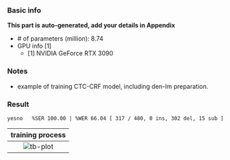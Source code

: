 ### Basic info

**This part is auto-generated, add your details in Appendix**

* \# of parameters (million): 8.74
* GPU info \[1\]
  * \[1\] NVIDIA GeForce RTX 3090

### Notes

* example of training CTC-CRF model, including den-lm preparation.

### Result
```
yesno   %SER 100.00 | %WER 66.04 [ 317 / 480, 0 ins, 302 del, 15 sub ]
```

|     training process    |
|:-----------------------:|
|![tb-plot](./monitor.png)|
